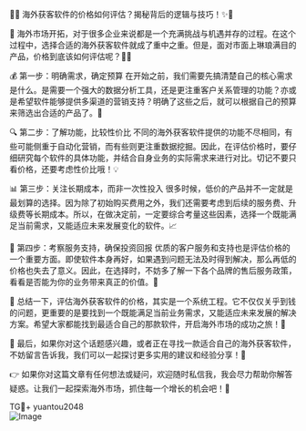 🎉✨ 海外获客软件的价格如何评估？揭秘背后的逻辑与技巧！✨🎉

👀 海外市场开拓，对于很多企业来说都是一个充满挑战与机遇并存的过程。在这个过程中，选择合适的海外获客软件就成了重中之重。但是，面对市面上琳琅满目的产品，价格到底该如何评估呢？🤔💭

💰 第一步：明确需求，确定预算
在开始之前，我们需要先搞清楚自己的核心需求是什么。是需要一个强大的数据分析工具，还是更注重客户关系管理的功能？亦或是希望软件能够提供多渠道的营销支持？明确了这些之后，就可以根据自己的预算来筛选出合适的产品了。🎯

🔍 第二步：了解功能，比较性价比
不同的海外获客软件提供的功能不尽相同，有些可能侧重于自动化营销，而有些则更注重数据挖掘。因此，在评估价格时，要仔细研究每个软件的具体功能，并结合自身业务的实际需求来进行对比。切记不要只看价格，还要考虑性价比哦！💡

📊 第三步：关注长期成本，而非一次性投入
很多时候，低价的产品并不一定就是最划算的选择。因为除了初始购买费用之外，我们还需要考虑到后续的服务费、升级费等长期成本。所以，在做决定前，一定要综合考量这些因素，选择一个既能满足当前需求，又能适应未来发展变化的软件。📈

💼 第四步：考察服务支持，确保投资回报
优质的客户服务和支持也是评估价格的一个重要方面。即使软件本身再好，如果遇到问题无法及时得到解决，那么再低的价格也失去了意义。因此，在选择时，不妨多了解一下各个品牌的售后服务政策，看看是否能为你的业务带来真正的价值。🤝

🌟 总结一下，评估海外获客软件的价格，其实是一个系统工程。它不仅仅关乎到钱的问题，更重要的是要找到一个既能满足当前业务需求，又能适应未来发展的解决方案。希望大家都能找到最适合自己的那款软件，开启海外市场的成功之旅！🚀

🌈 最后，如果你对这个话题感兴趣，或者正在寻找一款适合自己的海外获客软件，不妨留言告诉我，我们可以一起探讨更多实用的建议和经验分享！💬

👉 如果你对这篇文章有任何想法或疑问，欢迎随时私信我，我会尽力帮助你解答疑惑。让我们一起探索海外市场，抓住每一个增长的机会吧！💪

TG💪+ yuantou2048  
![Image](https://github.com/user-attachments/assets/42a5a4a5-fea9-4a1d-8aa0-73e57e430cca)